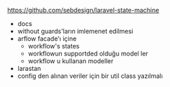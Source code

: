 https://github.com/sebdesign/laravel-state-machine



- docs
- without guards'ların imlemenet edilmesi
- arflow facade'ı içine
  - workflow's states
  - workflowun supportded olduğu model ler
  - workflow u kullanan modeller
- larastan
- config den alınan veriler için bir util class yazılmalı